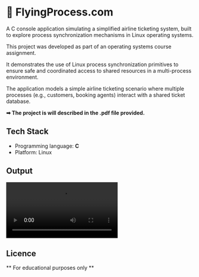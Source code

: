 # 🎫 FlyingProcess.com 
A C console application simulating a simplified airline ticketing system, built to explore process synchronization mechanisms in Linux operating systems.

This project was developed as part of an operating systems course assignment.  

It demonstrates the use of Linux process synchronization primitives to ensure safe and coordinated access to shared resources in a multi-process environment.

The application models a simple airline ticketing scenario where multiple processes (e.g., customers, booking agents) interact with a shared ticket database.

**➡ The project is will described in the .pdf file provided.**

## Tech Stack
- Programming language: **C**
- Platform: Linux

## Output
![Watch the video](demo.mkv)

## Licence
** For educational purposes only **
